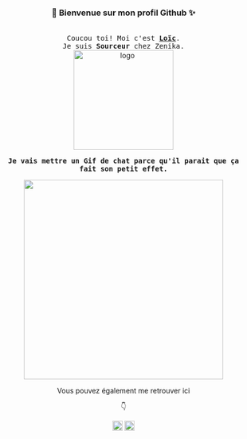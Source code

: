 ###                                    <p align="center">💫 Bienvenue sur mon profil Github ✨ </p>


<p align="center">
  <br />
  <samp>
    Coucou toi! 
    Moi c'est <b><a rel="nofollow noopener noreferrer" target="_blank" href="https://www.linkedin.com/in/loiclengrand/">Loïc</a></b>.
    <br>Je suis  <b>Sourceur</b> chez Zenika. <br>
  </samp>
  <img src="https://user-images.githubusercontent.com/5713670/87202985-820dcb80-c2b6-11ea-9f56-7ec461c497c3.gif" alt="logo" width="200"/>
</p>

<p align="center"> <samp> <b>  Je vais mettre un Gif de chat parce qu'il parait que ça fait son petit effet. </b></samp> </p>

<p align="center">
<img src="https://media.giphy.com/media/vFKqnCdLPNOKc/giphy.gif" width="400" height="400" /> </p>

<p align="center"> Vous pouvez également me retrouver ici </p>
<p align="center"> 👇 </p> 
<p align="center">
<a href="https://twitter.com/LoicLengrand" target="blank"><img align="center" src="https://cdn.jsdelivr.net/npm/simple-icons@3.0.1/icons/twitter.svg" alt="https://twitter.com/LoicLengrand" height="20" width="20" /></a>
<a href="https://www.linkedin.com/in/loiclengrand/" target="blank"><img align="center" src="https://cdn.jsdelivr.net/npm/simple-icons@3.0.1/icons/linkedin.svg" alt="https://www.linkedin.com/in/loiclengrand/" height="20" width="20" /></a>
</p>
